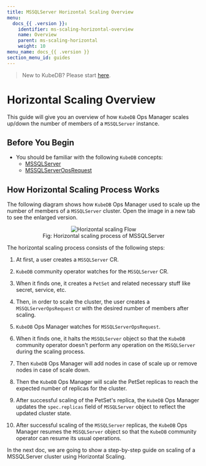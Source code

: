 ```yaml
---
title: MSSQLServer Horizontal Scaling Overview
menu:
  docs_{{ .version }}:
    identifier: ms-scaling-horizontal-overview
    name: Overview
    parent: ms-scaling-horizontal
    weight: 10
menu_name: docs_{{ .version }}
section_menu_id: guides
---
```


> New to KubeDB? Please start [here](/docs/README.md).

# Horizontal Scaling Overview

This guide will give you an overview of how `KubeDB` Ops Manager scales up/down the number of members of a `MSSQLServer` instance.

## Before You Begin

- You should be familiar with the following `KubeDB` concepts:
  - [MSSQLServer](/docs/guides/mssqlserver/concepts/mssqlserver.md)
  - [MSSQLServerOpsRequest](/docs/guides/mssqlserver/concepts/opsrequest.md)

## How Horizontal Scaling Process Works

The following diagram shows how `KubeDB` Ops Manager used to scale up the number of members of a `MSSQLServer` cluster. Open the image in a new tab to see the enlarged version.

<figure align="center">
  <img alt="Horizontal scaling Flow" src="/docs/guides/mssqlserver/scaling/horizontal-scaling/overview/images/ms-horizontal-scaling.png">
<figcaption align="center">Fig: Horizontal scaling process of MSSQLServer</figcaption>
</figure>

The horizontal scaling process consists of the following steps:

1. At first, a user creates a `MSSQLServer` CR.

2. `KubeDB` community operator watches for the `MSSQLServer` CR.

3. When it finds one, it creates a `PetSet` and related necessary stuff like secret, service, etc.

4. Then, in order to scale the cluster, the user creates a `MSSQLServerOpsRequest` cr with the desired number of members after scaling.

5. `KubeDB` Ops Manager watches for `MSSQLServerOpsRequest`.

6. When it finds one, it halts the `MSSQLServer` object so that the `KubeDB` community operator doesn't perform any operation on the `MSSQLServer` during the scaling process.  

7. Then `KubeDB` Ops Manager will add nodes in case of scale up or remove nodes in case of scale down.

8. Then the `KubeDB` Ops Manager will scale the PetSet replicas to reach the expected number of replicas for the cluster.

9.  After successful scaling of the PetSet's replica, the `KubeDB` Ops Manager updates the `spec.replicas` field of `MSSQLServer` object to reflect the updated cluster state.

10. After successful scaling of the `MSSQLServer` replicas, the `KubeDB` Ops Manager resumes the `MSSQLServer` object so that the `KubeDB` community operator can resume its usual operations.

In the next doc, we are going to show a step-by-step guide on scaling of a MSSQLServer cluster using Horizontal Scaling.
